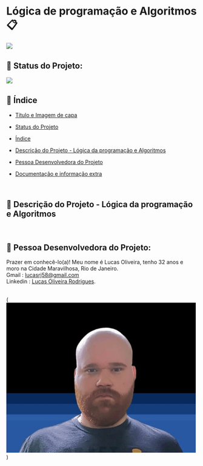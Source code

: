 # Lógica de programação e Algoritmos📋

 <img src="assets/DALL·E 2025-02-07 17.09.20 - A visually engaging illustration representing logic in programming. The image features a futuristic digital brain composed of interconnected nodes and.webp" >

<br/>


## 📌 Status do Projeto:

<img src="http://img.shields.io/static/v1?label=STATUS&message=Em%20Andamento&color=GREEN&style=for-the-badge"/> 

<br/>


## 📌 Índice 
* [Título e Imagem de capa](https://github.com/russo1992/LivrosJs#l%C3%B3gica-de-programa%C3%A7%C3%A3o-e-algoritmos)
* [Status do Projeto](https://github.com/russo1992/LivrosJs#-status-do-projeto)
* [Índice](https://github.com/russo1992/LivrosJs/tree/main#-%C3%ADndice)
* [Descrição do Projeto - Lógica da programação e Algoritmos](https://github.com/russo1992/LivrosJs#-descri%C3%A7%C3%A3o-do-projeto---l%C3%B3gica-da-programa%C3%A7%C3%A3o-e-algoritmos)
* [Pessoa Desenvolvedora do Projeto](https://github.com/russo1992/LivrosJs#-pessoa-desenvolvedora-do-projeto)
* [Documentação e informação extra]()
   
   <br/>


##  📌 Descrição do Projeto - Lógica da programação e Algoritmos

<br/>



##  📌 Pessoa Desenvolvedora do Projeto:
Prazer em conhecê-lo(a)! Meu nome é Lucas Oliveira, tenho 32 anos e moro na Cidade Maravilhosa, Rio de Janeiro.<br />
Gmail : lucasrj58@gmail.com <br /> 
Linkedin : [Lucas Oliveira Rodrigues](https://www.linkedin.com/in/lucas-oliveira-rodrigues-07bb791b1/). <br />
<br/>

(![alt text](<./assets/lukinas.png>))
  

<br/>




